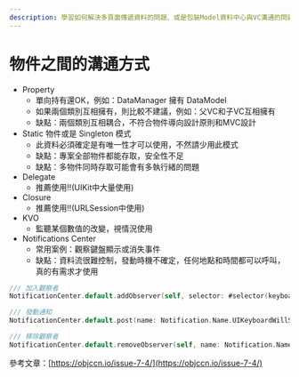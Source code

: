 ```yaml
---
description: 學習如何解決多頁面傳遞資料的問題、或是包裝Model資料中心與VC溝通的問題。
---
```


# 物件之間的溝通方式

* Property
  * 單向持有還OK，例如：DataManager 擁有 DataModel
  * 如果兩個類別互相擁有，則比較不建議，例如：父VC和子VC互相擁有
  * 缺點：兩個類別互相耦合，不符合物件導向設計原則和MVC設計
* Static 物件或是 Singleton 模式
  * 此資料必須確定是有唯一性才可以使用，不然請少用此模式
  * 缺點：專案全部物件都能存取，安全性不足
  * 缺點：多物件同時存取可能會有多執行緒的問題
* Delegate
  * 推薦使用!!\(UIKit中大量使用\)
* Closure
  * 推薦使用!!\(URLSession中使用\)
* KVO
  * 監聽某個數值的改變，視情況使用
* Notifications Center
  * 常用案例：觀察鍵盤顯示或消失事件
  * 缺點：資料流很難控制，發動時機不確定，任何地點和時間都可以呼叫，真的有需求才使用

```swift
/// 加入觀察者
NotificationCenter.default.addObserver(self, selector: #selector(keyboardWillBeShown(note:)), name: Notification.Name.UIKeyboardWillShow, object: nil)

/// 發動通知
NotificationCenter.default.post(name: Notification.Name.UIKeyboardWillShow, object: nil, userInfo: userInfo)

/// 移除觀察者
NotificationCenter.default.removeObserver(self, name: Notification.Name.UIKeyboardWillShow, object: nil)
```

參考文章：[https://objccn.io/issue-7-4/](https://objccn.io/issue-7-4/)

